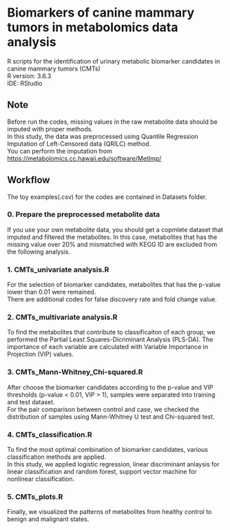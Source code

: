# Biomarkers of canine mammary tumors in metabolomics data analysis
R scripts for the identification of urinary metabolic biomarker candidates in canine mammary tumors (CMTs) \
R version: 3.6.3 \
IDE: RStudio 

## Note
Before run the codes, missing values in the raw metabolite data should be imputed with proper methods. \
In this study, the data was preprocessed using Quantile Regression Imputation of Left-Censored data (QRILC) method. \
You can perform the imputation from https://metabolomics.cc.hawaii.edu/software/MetImp/

## Workflow
The toy examples(.csv) for the codes are contained in Datasets folder. 

### 0. Prepare the preprocessed metabolite data 
If you use your own metabolite data, you should get a copmlete dataset that imputed and filtered the metabolites.
In this case, metabolites that has the missing value over 20% and mismatched with KEGG ID are excluded from the following analysis.

### 1. CMTs_univariate analysis.R 
For the selection of biomarker candidates, metabolites that has the p-value lower than 0.01 were remained.\
There are additional codes for false discovery rate and fold change value.

### 2. CMTs_multivariate analysis.R
To find the metabolites that contribute to classificaiton of each group, we performed the Partial Least Squares-Dicriminant Analysis (PLS-DA).
The importance of each variable are calculated with Variable Importance in Projection (VIP) values.

### 3. CMTs_Mann-Whitney_Chi-squared.R
After choose the biomarker candidates according to the p-value and VIP thresholds (p-value < 0.01, VIP > 1), samples were separated into training and test dataset. \
For the pair comparison between control and case, we checked the distribution of samples using Mann-Whitney U test and Chi-squared test.

### 4. CMTs_classification.R
To find the most optimal combination of biomarker candidates, various classification methods are applied. \
In this study, we applied logistic regression, linear discriminant anlaysis for linear classification and random forest, support vector machine for nonlinear classification.

### 5. CMTs_plots.R
Finally, we visualized the patterns of metabolites from healthy control to benign and malignant states. 
